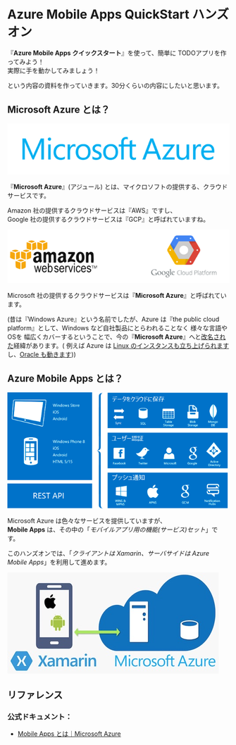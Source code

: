 # Azure Mobile Apps QuickStart ハンズオン

『**Azure Mobile Apps クイックスタート**』を使って、簡単に TODOアプリを作ってみよう！   
実際に手を動かしてみましょう！   

という内容の資料を作っていきます。30分くらいの内容にしたいと思います。

## Microsoft Azure とは？

![microsoft azure](img/azure.png)

『**Microsoft Azure**』(アジュール) とは、マイクロソフトの提供する、クラウドサービスです。

Amazon 社の提供するクラウドサービスは『AWS』ですし、    
Google 社の提供するクラウドサービスは『GCP』と呼ばれていますね。

![microsoft azure](img/other-cloud-services.png)

Microsoft 社の提供するクラウドサービスは『**Microsoft Azure**』と呼ばれています。  

(昔は『Windows Azure』という名前でしたが、Azure は『the public cloud platform』として、Windows など自社製品にとらわれることなく 様々な言語やOSを 幅広くカバーするということで、今の『**Microsoft Azure**』へと[改名された](https://blogs.msdn.microsoft.com/windowsazurej/2014/03/26/windows-azuremicrosoft-azure/)経緯があります。( 例えば Azure は [Linux のインスタンスも立ち上げられます](https://azure.microsoft.com/ja-jp/pricing/details/virtual-machines/linux/)し、[Oracle も動きます](https://azure.microsoft.com/ja-jp/campaigns/oracle/)))   


## Azure Mobile Apps とは？

![azure mobile apps](img/mobileapps-overview.png)

Microsoft Azure は色々なサービスを提供していますが、    
**Mobile Apps** は、その中の「*モバイルアプリ用の機能(サービス)セット*」です。

このハンズオンでは、「*クライアントは Xamarin、サーバサイドは Azure Mobile Apps*」を利用して進めます。

![](img/architecture.jpg)
## リファレンス

### 公式ドキュメント：

* [Mobile Apps とは｜Microsoft Azure](https://docs.microsoft.com/ja-jp/azure/app-service-mobile/app-service-mobile-value-prop)
